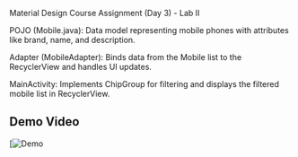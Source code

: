 Material Design Course Assignment (Day 3) - Lab II

POJO (Mobile.java):
Data model representing mobile phones with attributes like brand, name, and description.

Adapter (MobileAdapter):
Binds data from the Mobile list to the RecyclerView and handles UI updates.

MainActivity:
Implements ChipGroup for filtering and displays the filtered mobile list in RecyclerView.

## Demo Video
[![Demo]([https://drive.google.com/file/d/1aD2MjxsTXQ2FUg5s1wt0AlfURgbh-0wg/view?usp=sharing](https://drive.google.com/file/d/1aD2MjxsTXQ2FUg5s1wt0AlfURgbh-0wg/view))
